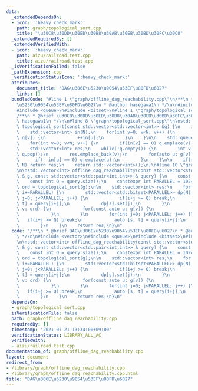 ```yaml
---
data:
  _extendedDependsOn:
  - icon: ':heavy_check_mark:'
    path: graph/topological_sort.cpp
    title: "\u30C8\u30DD\u30ED\u30B8\u30AB\u30EB\u30BD\u30FC\u30C8"
  _extendedRequiredBy: []
  _extendedVerifiedWith:
  - icon: ':heavy_check_mark:'
    path: aizu/railroad.test.cpp
    title: aizu/railroad.test.cpp
  _isVerificationFailed: false
  _pathExtension: cpp
  _verificationStatusIcon: ':heavy_check_mark:'
  attributes:
    document_title: "DAG\u306E\u5230\u9054\u53EF\u80FD\u6027"
    links: []
  bundledCode: "#line 1 \"graph/offline_dag_reachability.cpp\"\n/**\n * @brief DAG\u306E\
    \u5230\u9054\u53EF\u80FD\u6027\n * @author hasegawa1\n */\n\n#include <vector>\n\
    #include <queue>\n#include <bitset>\n#line 1 \"graph/topological_sort.cpp\"\n\
    /**\n * @brief \u30C8\u30DD\u30ED\u30B8\u30AB\u30EB\u30BD\u30FC\u30C8\n * @author\
    \ hasegawa1\n */\n\n#line 8 \"graph/topological_sort.cpp\"\n\nstd::vector<int>\
    \ topological_sort(const std::vector<std::vector<int>> &g) {\n    int N = g.size();\n\
    \    std::vector<int> in(N);\n    for(int v=0; v<N; v++) {\n        for(auto u:\
    \ g[v]) {\n            ++in[u];\n        }\n    }\n\n    std::queue<int> q;\n\
    \    for(int v=0; v<N; v++) {\n        if(in[v] == 0) q.emplace(v);\n    }\n\n\
    \    std::vector<int> res;\n    while(!q.empty()) {\n        int v = q.front();\
    \ q.pop();\n        res.emplace_back(v);\n        for(auto u: g[v]) {\n      \
    \      if(--in[u] == 0) q.emplace(u);\n        }\n    }\n\n    if(res.size() ==\
    \ N) return res;\n    return std::vector<int>();\n}\n#line 10 \"graph/offline_dag_reachability.cpp\"\
    \n\nstd::vector<int> offline_dag_reachability(const std::vector<std::vector<int>>\
    \ & g, const std::vector<std::pair<int,int>> & query) {\n    const int N = g.size();\n\
    \    const int Q = query.size();\n    constexpr int PARALLEL = 1024;\n    std::vector<int>\
    \ ord = topological_sort(g);\n\n    std::vector<int> res;\n    for(int i=0; i<Q;\
    \ i+=PARALLEL) {\n        std::vector<std::bitset<PARALLEL>> dp(N);\n        for(int\
    \ j=0; j<PARALLEL; j++) {\n            if(i+j >= Q) break;\n            auto [s,\
    \ t] = query[i+j];\n            dp[s].set(j);\n        }\n        for(const auto\
    \ v: ord) {\n            for(const auto u: g[v]) {\n                dp[u] |= dp[v];\n\
    \            }\n        }\n        for(int j=0; j<PARALLEL; j++) {\n         \
    \   if(i+j >= Q) break;\n            auto [s, t] = query[i+j];\n            res.emplace_back(dp[t][j]);\n\
    \        }\n    }\n    return res;\n}\n"
  code: "/**\n * @brief DAG\u306E\u5230\u9054\u53EF\u80FD\u6027\n * @author hasegawa1\n\
    \ */\n\n#include <vector>\n#include <queue>\n#include <bitset>\n#include \"./topological_sort.cpp\"\
    \n\nstd::vector<int> offline_dag_reachability(const std::vector<std::vector<int>>\
    \ & g, const std::vector<std::pair<int,int>> & query) {\n    const int N = g.size();\n\
    \    const int Q = query.size();\n    constexpr int PARALLEL = 1024;\n    std::vector<int>\
    \ ord = topological_sort(g);\n\n    std::vector<int> res;\n    for(int i=0; i<Q;\
    \ i+=PARALLEL) {\n        std::vector<std::bitset<PARALLEL>> dp(N);\n        for(int\
    \ j=0; j<PARALLEL; j++) {\n            if(i+j >= Q) break;\n            auto [s,\
    \ t] = query[i+j];\n            dp[s].set(j);\n        }\n        for(const auto\
    \ v: ord) {\n            for(const auto u: g[v]) {\n                dp[u] |= dp[v];\n\
    \            }\n        }\n        for(int j=0; j<PARALLEL; j++) {\n         \
    \   if(i+j >= Q) break;\n            auto [s, t] = query[i+j];\n            res.emplace_back(dp[t][j]);\n\
    \        }\n    }\n    return res;\n}\n"
  dependsOn:
  - graph/topological_sort.cpp
  isVerificationFile: false
  path: graph/offline_dag_reachability.cpp
  requiredBy: []
  timestamp: '2021-07-21 13:34:00+09:00'
  verificationStatus: LIBRARY_ALL_AC
  verifiedWith:
  - aizu/railroad.test.cpp
documentation_of: graph/offline_dag_reachability.cpp
layout: document
redirect_from:
- /library/graph/offline_dag_reachability.cpp
- /library/graph/offline_dag_reachability.cpp.html
title: "DAG\u306E\u5230\u9054\u53EF\u80FD\u6027"
---
```

